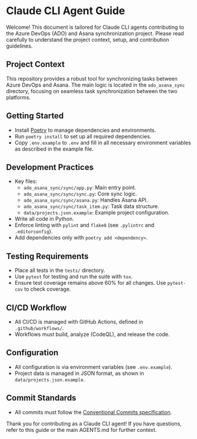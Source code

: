 # Claude CLI Agent Guide

Welcome! This document is tailored for Claude CLI agents contributing to the Azure DevOps (ADO) and Asana synchronization project. Please read carefully to understand the project context, setup, and contribution guidelines.

## Project Context

This repository provides a robust tool for synchronizing tasks between Azure DevOps and Asana. The main logic is located in the `ado_asana_sync` directory, focusing on seamless task synchronization between the two platforms.

## Getting Started

- Install [Poetry](https://python-poetry.org/) to manage dependencies and environments.
- Run `poetry install` to set up all required dependencies.
- Copy `.env.example` to `.env` and fill in all necessary environment variables as described in the example file.

## Development Practices

- Key files:
  - `ado_asana_sync/sync/app.py`: Main entry point.
  - `ado_asana_sync/sync/sync.py`: Core sync logic.
  - `ado_asana_sync/sync/asana.py`: Handles Asana API.
  - `ado_asana_sync/sync/task_item.py`: Task data structure.
  - `data/projects.json.example`: Example project configuration.
- Write all code in Python.
- Enforce linting with `pylint` and `flake8` (see `.pylintrc` and `.editorconfig`).
- Add dependencies only with `poetry add <dependency>`.

## Testing Requirements

- Place all tests in the `tests/` directory.
- Use `pytest` for testing and run the suite with `tox`.
- Ensure test coverage remains above 60% for all changes. Use `pytest-cov` to check coverage.

## CI/CD Workflow

- All CI/CD is managed with GitHub Actions, defined in `.github/workflows/`.
- Workflows must build, analyze (CodeQL), and release the code.

## Configuration

- All configuration is via environment variables (see `.env.example`).
- Project data is managed in JSON format, as shown in `data/projects.json.example`.

## Commit Standards

- All commits must follow the [Conventional Commits specification](https://www.conventionalcommits.org/).

Thank you for contributing as a Claude CLI agent! If you have questions, refer to this guide or the main AGENTS.md for further context.

